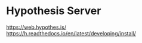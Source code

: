 # Hypothesis Server

https://web.hypothes.is/
https://h.readthedocs.io/en/latest/developing/install/